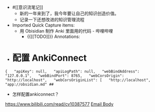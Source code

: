 - #[[意识流笔记]] 
    - 新的一年来到了，我今年要让自己的知识创造价值。
    - 记录一下还想改进的知识管理流程
- Imported Quick Capture items:
    - 用 Obisidian 制作 Anki 里面用的代码 - 哔哩哔哩
        - {{[[TODO]]}} Annotations:

* # 配置 AnkiConnect

`{  
"apiKey": null,  
"apiLogPath": null,  
"webBindAddress": "127.0.0.1",  
"webBindPort": 8765,  
"webCorsOrigin": "http://localhost",  
"webCorsOriginList": [  
"http://localhost",  
"app://obsidian.md" ## `

* 怎样配置ankiconnect？



https://www.bilibili.com/read/cv10387577 [Email Body](https://files.todoist.com/rScbTk12woCNPEfhQq4DvD-3hm5ED8NNtw_WrW5NfsyiVMrayB4pbC74mN1QZGId/by/21878347/as/file.html)
